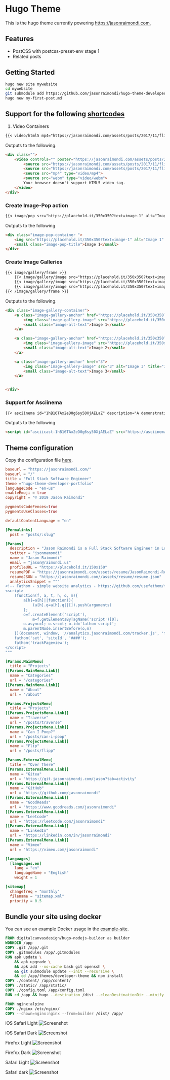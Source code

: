 # Hugo Theme

This is the hugo theme currently powering <https://jasonraimondi.com.>

## Features

* PostCSS with postcss-preset-env stage 1
* Related posts

## Getting Started

```bash
hugo new site mywebsite
cd mywebsite
git submodule add https://github.com/jasonraimondi/hugo-theme-developer-portfolio.git themes/hugo-theme-developer-portfolio
hugo new my-first-post.md
```

## Support for the following [shortcodes](https://gohugo.io/templates/shortcode-templates/)

1) Video Containers

```md
{{< video/html5 mp4="https://jasonraimondi.com/assets/posts/2017/11/flipp/flipp-mp4.mp4" webm="https://jasonraimondi.com/assets/posts/2017/11/flipp/flipp-webm.webm" poster="https://jasonraimondi.com/assets/posts/2017/11/flipp/flipp-screenshot.png" >}}
```

Outputs to the following.

```html
<div class="">
    <video controls="" poster="https://jasonraimondi.com/assets/posts/2017/11/flipp/flipp-screenshot.png">
        <source src="https://jasonraimondi.com/assets/posts/2017/11/flipp/flipp-mp4.mp4" type="video/mp4">
        <source src="https://jasonraimondi.com/assets/posts/2017/11/flipp/flipp-webm.webm" type="video/webm">
        <source src="mp4" type="video/mp4">
        <source src="webm" type="video/webm">
        Your browser doesn't support HTML5 video tag.
    </video>
</div>
```

### Create Image-Pop action

```md
{{< image/pop src="https://placehold.it/350x350?text=image-1" alt="Image 1" >}}
```

Outputs to the following.

```html
<div class="image-pop-container ">
    <img src="https://placehold.it/350x350?text=image-1" alt="Image 1" title="Image 1" class="pops">
    <small class="image-pop-title">Image 1</small>
</div>
```

### Create Image Galleries

```md
{{< image/gallery/frame >}}
    {{< image/gallery/image src="https://placehold.it/350x350?text=image-1" alt="Image 1" >}}
    {{< image/gallery/image src="https://placehold.it/350x350?text=image-2" alt="Image 2" >}}
    {{< image/gallery/image src="https://placehold.it/350x350?text=image-3" alt="Image 3" >}}
{{< /image/gallery/frame >}}
```

Outputs to the following.

```html
<div class="image-gallery-container">
    <a class="image-gallery-anchor" href="https://placehold.it/350x350?text=image-1">
        <img class="image-gallery-image" src="https://placehold.it/350x350?text=image-1" alt="Image 1" title="Image 1">
        <small class="image-alt-text">Image 1</small>
    </a>

    <a class="image-gallery-anchor" href="https://placehold.it/350x350?text=image-2">
        <img class="image-gallery-image" src="https://placehold.it/350x350?text=image-2" alt="Image 2" title="Image 2">
        <small class="image-alt-text">Image 2</small>
    </a>

    <a class="image-gallery-anchor" href="3">
        <img class="image-gallery-image" src="3" alt="Image 3" title="Image 3">
        <small class="image-alt-text">Image 3</small>
    </a>


</div>
```

### Support for Asciinema

```md
{{< asciinema id="1hB16TAx2eD0g6sy50XjAELaZ" description="A demonstration of the RESTful API will be working with." >}}
```

Outputs to the following.

```html
<script id="asciicast-1hB16TAx2eD0g6sy50XjAELaZ" src="https://asciinema.org/a/1hB16TAx2eD0g6sy50XjAELaZ.js" async></script>
```

## Theme configuration

Copy the configuration file [here](example-site/config.toml).

```toml
baseurl = "https://jasonraimondi.com/"
baseurl = "/"
title = "Full Stack Software Engineer"
theme ="hugo-theme-developer-portfolio"
languageCode = "en-us"
enableEmoji = true
copyright = "© 2019 Jason Raimondi"

pygmentsCodeFences=true
pygmentsUseClasses=true

defaultContentLanguage = "en"

[Permalinks]
  post = "posts/:slug"

[Params]
  description = "Jason Raimondi is a Full Stack Software Engineer in Los Angeles. My focus has been in web systems, building and deploying server and client web applications. I am a technologist and all around computer geek; give me a computer and I will be hacking in minutes, occupied for days."
  twitter = "jsonmamondi"
  name = "Jason Raimondi"
  email = "jason@raimondi.us"
  profileURL = "https://placehold.it/150x150"
  resumePDF = "https://jasonraimondi.com/assets/resume/JasonRaimondi-Resume-3.2.6.pdf"
  resumeJSON = "https://jasonraimondi.com//assets/resume/resume.json"
  analyticsSnippet = """
<!-- Fathom - simple website analytics - https://github.com/usefathom/fathom -->
<script>
    (function(f, a, t, h, o, m){
        a[h]=a[h]||function(){
            (a[h].q=a[h].q||[]).push(arguments)
        };
        o=f.createElement('script'),
            m=f.getElementsByTagName('script')[0];
        o.async=1; o.src=t; o.id='fathom-script';
        m.parentNode.insertBefore(o,m)
    })(document, window, '//analytics.jasonraimondi.com/tracker.js', 'fathom');
    fathom('set', 'siteId', '####');
    fathom('trackPageview');
</script>
"""

[Params.MainMenu]
  title = "Projects"
[[Params.MainMenu.Link]]
  name = "Categories"
  url = "/categories"
[[Params.MainMenu.Link]]
  name = "About"
  url = "/about"

[Params.ProjectsMenu]
  title = "Projects"
[[Params.ProjectsMenu.Link]]
  name = "Traverse"
  url = "/posts/traverse"
[[Params.ProjectsMenu.Link]]
  name = "Can I Poop?"
  url = "/posts/can-i-poop"
[[Params.ProjectsMenu.Link]]
  name = "Flip"
  url = "/posts/flipp"

[Params.ExternalMenu]
  title = "Over There"
[[Params.ExternalMenu.Link]]
  name = "Gitea"
  url = "https://git.jasonraimondi.com/jason?tab=activity"
[[Params.ExternalMenu.Link]]
  name = "GitHub"
  url = "https://github.com/jasonraimondi"
[[Params.ExternalMenu.Link]]
  name = "GoodReads"
  url = "https://www.goodreads.com/jasonraimondi"
[[Params.ExternalMenu.Link]]
  name = "Leetcode"
  url = "https://leetcode.com/jasonraimondi"
[[Params.ExternalMenu.Link]]
  name = "LinkedIn"
  url = "https://linkedin.com/in/jasonraimondi"
[[Params.ExternalMenu.Link]]
  name = "Vimeo"
  url = "https://vimeo.com/jasonraimondi"

[languages]
  [languages.en]
    lang = "en"
    languageName = "English"
    weight = 1

[sitemap]
  changefreq = "monthly"
  filename = "sitemap.xml"
  priority = 0.5
```

## Bundle your site using docker

You can see an example Docker usage in the [example-site](./example-site/Dockerfile).

```dockerfile
FROM digitalcanvasdesign/hugo-nodejs-builder as builder
WORKDIR /app
COPY .git /app/.git
COPY .gitmodules /app/.gitmodules
RUN apk update \
    && apk upgrade \
    && apk add --no-cache bash git openssh \
    && git submodule update --init --recursive \
    && cd /app/themes/developer-theme && npm install
COPY ./content/ /app/content/
COPY ./static/ /app/static/
COPY ./config.toml /app/config.toml
RUN cd /app && hugo --destination /dist --cleanDestinationDir --minify

FROM nginx:alpine
COPY ./nginx /etc/nginx/
COPY --chown=nginx:nginx --from=builder /dist/ /app/
```

iOS Safari Light
![Screenshot](.images/theme-screenshots-1.png)

iOS Safari Dark
![Screenshot](.images/theme-screenshots-2.png)

Firefox Light
![Screenshot](.images/theme-screenshots-3.png)

Firefox Dark
![Screenshot](.images/theme-screenshots-4.png)

Safari Light
![Screenshot](.images/theme-screenshots-5.png)

Safari dark
![Screenshot](.images/theme-screenshots-6.png)

